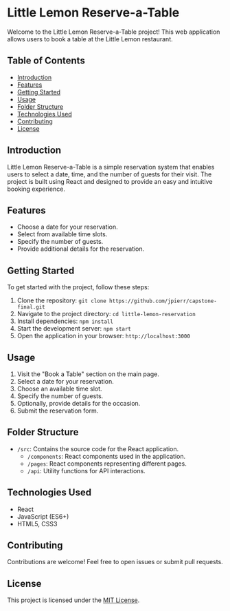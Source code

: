 # Little Lemon Reserve-a-Table

Welcome to the Little Lemon Reserve-a-Table project! This web application allows users to book a table at the Little Lemon restaurant.

## Table of Contents

- [Introduction](#introduction)
- [Features](#features)
- [Getting Started](#getting-started)
- [Usage](#usage)
- [Folder Structure](#folder-structure)
- [Technologies Used](#technologies-used)
- [Contributing](#contributing)
- [License](#license)

## Introduction

Little Lemon Reserve-a-Table is a simple reservation system that enables users to select a date, time, and the number of guests for their visit. The project is built using React and designed to provide an easy and intuitive booking experience.

## Features

- Choose a date for your reservation.
- Select from available time slots.
- Specify the number of guests.
- Provide additional details for the reservation.

## Getting Started

To get started with the project, follow these steps:

1. Clone the repository: `git clone https://github.com/jpierr/capstone-final.git`
2. Navigate to the project directory: `cd little-lemon-reservation`
3. Install dependencies: `npm install`
4. Start the development server: `npm start`
5. Open the application in your browser: `http://localhost:3000`

## Usage

1. Visit the "Book a Table" section on the main page.
2. Select a date for your reservation.
3. Choose an available time slot.
4. Specify the number of guests.
5. Optionally, provide details for the occasion.
6. Submit the reservation form.

## Folder Structure

- `/src`: Contains the source code for the React application.
  - `/components`: React components used in the application.
  - `/pages`: React components representing different pages.
  - `/api`: Utility functions for API interactions.

## Technologies Used

- React
- JavaScript (ES6+)
- HTML5, CSS3

## Contributing

Contributions are welcome! Feel free to open issues or submit pull requests.

## License

This project is licensed under the [MIT License](LICENSE).
